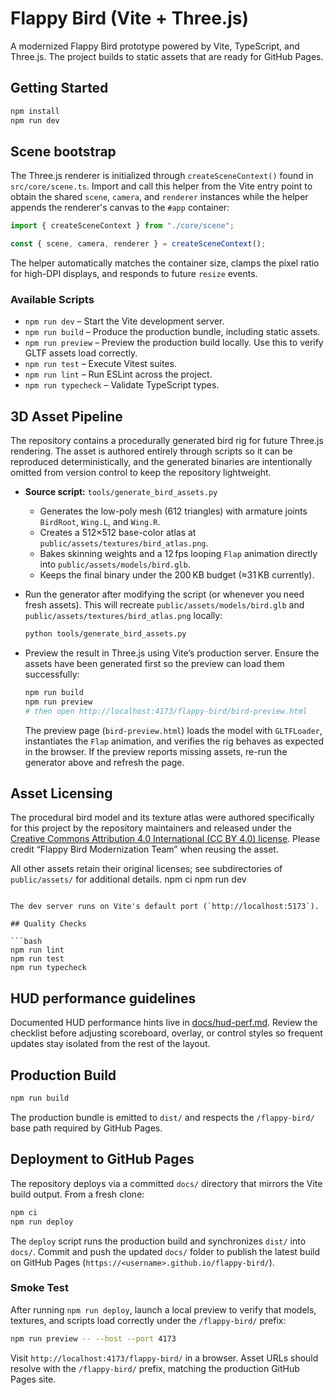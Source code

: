 # Flappy Bird (Vite + Three.js)

A modernized Flappy Bird prototype powered by Vite, TypeScript, and Three.js. The project builds to static assets that are ready
for GitHub Pages.

## Getting Started

```bash
npm install
npm run dev
```

## Scene bootstrap

The Three.js renderer is initialized through `createSceneContext()` found in
`src/core/scene.ts`. Import and call this helper from the Vite entry point to
obtain the shared `scene`, `camera`, and `renderer` instances while the helper
appends the renderer's canvas to the `#app` container:

```ts
import { createSceneContext } from "./core/scene";

const { scene, camera, renderer } = createSceneContext();
```

The helper automatically matches the container size, clamps the pixel ratio for
high-DPI displays, and responds to future `resize` events.

### Available Scripts

- `npm run dev` – Start the Vite development server.
- `npm run build` – Produce the production bundle, including static assets.
- `npm run preview` – Preview the production build locally. Use this to verify GLTF assets load correctly.
- `npm run test` – Execute Vitest suites.
- `npm run lint` – Run ESLint across the project.
- `npm run typecheck` – Validate TypeScript types.

## 3D Asset Pipeline

The repository contains a procedurally generated bird rig for future Three.js rendering. The asset is authored entirely through scripts so it can be reproduced deterministically, and the generated binaries are intentionally omitted from version control to keep the repository lightweight.

- **Source script:** `tools/generate_bird_assets.py`
  - Generates the low-poly mesh (612 triangles) with armature joints `BirdRoot`, `Wing.L`, and `Wing.R`.
  - Creates a 512×512 base-color atlas at `public/assets/textures/bird_atlas.png`.
  - Bakes skinning weights and a 12 fps looping `Flap` animation directly into `public/assets/models/bird.glb`.
  - Keeps the final binary under the 200 KB budget (≈31 KB currently).
- Run the generator after modifying the script (or whenever you need fresh assets). This will recreate `public/assets/models/bird.glb` and `public/assets/textures/bird_atlas.png` locally:

  ```bash
  python tools/generate_bird_assets.py
  ```

- Preview the result in Three.js using Vite’s production server. Ensure the assets have been generated first so the preview can load them successfully:

  ```bash
  npm run build
  npm run preview
  # then open http://localhost:4173/flappy-bird/bird-preview.html
  ```

  The preview page (`bird-preview.html`) loads the model with `GLTFLoader`, instantiates the `Flap` animation, and verifies the rig behaves as expected in the browser. If the preview reports missing assets, re-run the generator above and refresh the page.

## Asset Licensing

The procedural bird model and its texture atlas were authored specifically for this project by the repository maintainers and released under the [Creative Commons Attribution 4.0 International (CC BY 4.0) license](https://creativecommons.org/licenses/by/4.0/). Please credit “Flappy Bird Modernization Team” when reusing the asset.

All other assets retain their original licenses; see subdirectories of `public/assets/` for additional details.
npm ci
npm run dev
```

The dev server runs on Vite's default port (`http://localhost:5173`).

## Quality Checks

```bash
npm run lint
npm run test
npm run typecheck
```

## HUD performance guidelines

Documented HUD performance hints live in [docs/hud-perf.md](docs/hud-perf.md). Review the checklist before adjusting scoreboard, overlay, or control styles so frequent updates stay isolated from the rest of the layout.

## Production Build

```bash
npm run build
```

The production bundle is emitted to `dist/` and respects the `/flappy-bird/` base path required by GitHub Pages.

## Deployment to GitHub Pages

The repository deploys via a committed `docs/` directory that mirrors the Vite build output. From a fresh clone:

```bash
npm ci
npm run deploy
```

The `deploy` script runs the production build and synchronizes `dist/` into `docs/`. Commit and push the updated `docs/` folder to
publish the latest build on GitHub Pages (`https://<username>.github.io/flappy-bird/`).

### Smoke Test

After running `npm run deploy`, launch a local preview to verify that models, textures, and scripts load correctly under the
`/flappy-bird/` prefix:

```bash
npm run preview -- --host --port 4173
```

Visit `http://localhost:4173/flappy-bird/` in a browser. Asset URLs should resolve with the `/flappy-bird/` prefix, matching the
production GitHub Pages site.
